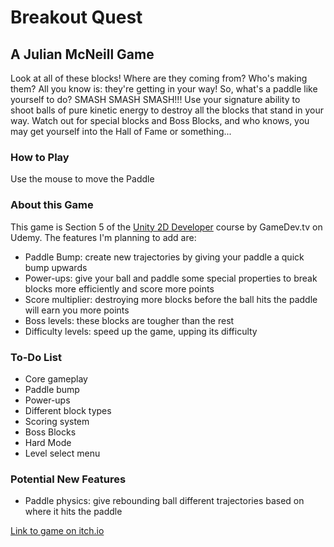 # Breakout Quest
## A Julian McNeill Game

Look at all of these blocks! Where are they coming from? Who's making them?
All you know is: they're getting in your way! So, what's a paddle like yourself
to do? SMASH SMASH SMASH!!! Use your signature ability to shoot balls of pure
kinetic energy to destroy all the blocks that stand in your way. Watch out
for special blocks and Boss Blocks, and who knows, you may get yourself into the
Hall of Fame or something...

### How to Play
Use the mouse to move the Paddle


### About this Game
This game is Section 5 of the [Unity 2D Developer](https://www.udemy.com/unitycourse/learn/v4/content)
course by GameDev.tv on Udemy. The features I'm planning to add are:

+ Paddle Bump: create new trajectories by giving your paddle a quick bump upwards
+ Power-ups: give your ball and paddle some special properties to break blocks more efficiently and score more points
+ Score multiplier: destroying more blocks before the ball hits the paddle will earn you more points
+ Boss levels: these blocks are tougher than the rest
+ Difficulty levels: speed up the game, upping its difficulty


### To-Do List
+ Core gameplay
+ Paddle bump
+ Power-ups
+ Different block types
+ Scoring system
+ Boss Blocks
+ Hard Mode
+ Level select menu

### Potential New Features
+ Paddle physics: give rebounding ball different trajectories based on where it hits the paddle

[Link to game on itch.io]()
